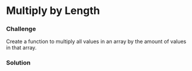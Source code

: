 # Multiply by Length

### Challenge

Create a function to multiply all values in an array by the amount of values in that array.

### Solution

```

```
